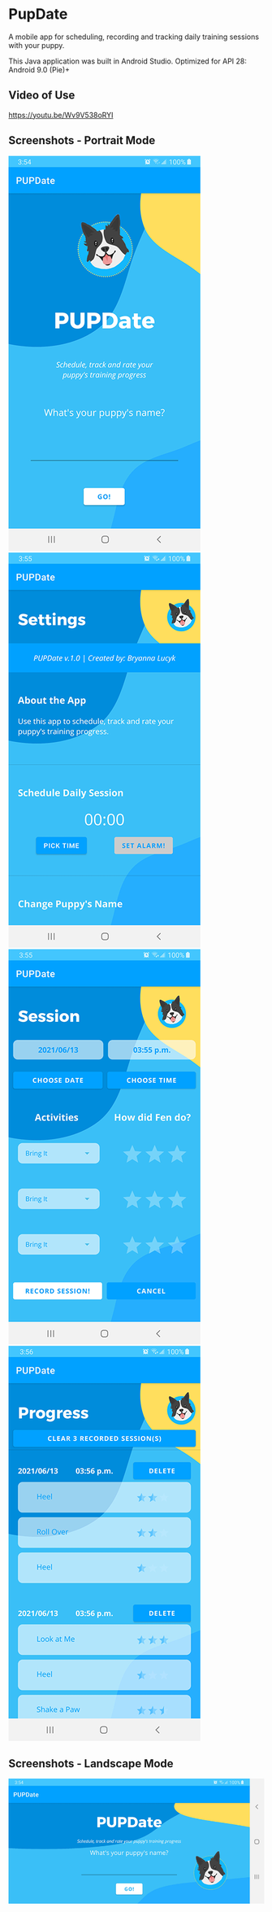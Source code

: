 # PupDate 
A mobile app for scheduling, recording and tracking daily training sessions with your puppy.

This Java application was built in Android Studio.
Optimized for API 28: Android 9.0 (Pie)+

## Video of Use
https://youtu.be/Wv9V538oRYI

## Screenshots - Portrait Mode  
![Main activity in portrait mode](screenshots/portrait_screen1.png "Portrait - Main View")
![Portrait view of settings activity](screenshots/portrait_screen3.png "Portrait - Settings")
![Portrait view of record session activity](screenshots/portrait_screen4.png "Portrait - Record Session")
![Portrait view of view progress activity](screenshots/portrait_screen5.png "Portrait - View progress")

## Screenshots - Landscape Mode  
![Main activity in landscape mode](screenshots/landscape_screen1.png "Landscape - Main View")  


